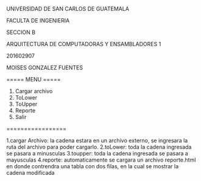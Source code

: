 UNIVERSIDAD DE SAN CARLOS DE GUATEMALA

FACULTA DE INGENIERIA

SECCION B

ARQUITECTURA DE COMPUTADORAS Y ENSAMBLADORES 1

201602907

MOISES GONZALEZ FUENTES

===== MENU =====
1) Cargar archivo 
2) ToLower
3) ToUpper
4) Reporte 
5) Salir 

=================

1.cargar Archivo: la cadena estara en un archivo externo, se ingresara la ruta del archivo para poder cargarlo.
2.toLower: toda la cadena ingresada se pasara a minusculas
3.toupper: toda la cadena ingresada se pasara a mayusculas
4.reporte: automaticamente se cargara un archivo reporte.html en donde contrendra una tabla con dos filas, en la cual se mostrar la cadena modificada
